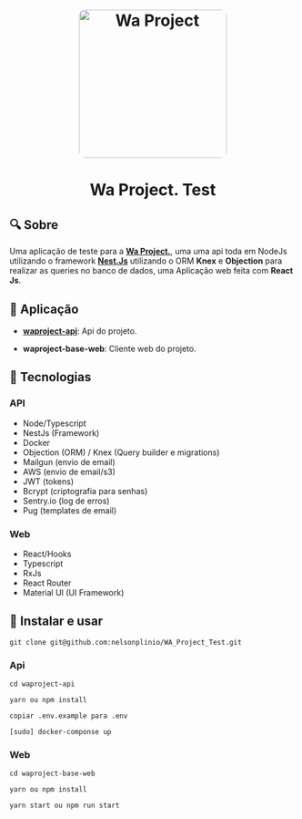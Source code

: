 
<h1 align="center">
    <img alt="Wa Project" src="https://www.waproject.com.br/public/image/logo_waProject-dark.svg" width="260px" style="border-radius: 10px"/>
</h1>

<h1 align="center">
  Wa Project. Test
</h1>


## 🔍 Sobre

Uma aplicação de teste para a <strong><a href='https://www.waproject.com.br/'>Wa Project.</a></strong>, uma uma api toda em NodeJs utilizando o framework <strong><a href='https://nestjs.com/'>Nest.Js</a></strong> utilizando o ORM <strong><a>Knex</a></strong> e <strong><a>Objection</a></strong> para realizar as queries no banco de dados, uma Aplicação web feita com <strong><a>React Js</a></strong>.


## 🔗 Aplicação

  - <strong><a href='https://github.com/nelsonplinio/WA_Project_Test/tree/master/waproject-api'>waproject-api</a></strong>: Api do projeto.
  
  - <strong href='https://github.com/nelsonplinio/WA_Project_Test/tree/master/waproject-base-web'><a>waproject-base-web</a></strong>: Cliente web do projeto.

  ## 🔧 Tecnologias

  ### API
  * Node/Typescript
  * NestJs (Framework)
  * Docker
  * Objection (ORM) / Knex (Query builder e migrations)
  * Mailgun (envio de email)
  * AWS (envio de email/s3)
  * JWT (tokens)
  * Bcrypt (criptografia para senhas)
  * Sentry.io (log de erros)
  * Pug (templates de email)

  ### Web
  * React/Hooks
  * Typescript
  * RxJs
  * React Router
  * Material UI (UI Framework)

## 🚀 Instalar e usar

    git clone git@github.com:nelsonplinio/WA_Project_Test.git


### Api
    cd waproject-api
    
    yarn ou npm install
    
    copiar .env.example para .env

    [sudo] docker-componse up

### Web
    cd waproject-base-web

    yarn ou npm install

    yarn start ou npm run start

